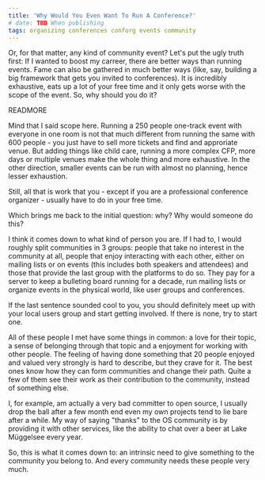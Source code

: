 ```yaml
---
title: 'Why Would You Even Want To Run A Conference?'
# date: TBD When publishing
tags: organizing conferences conforg events community
---
```


Or, for that matter, any kind of community event? Let's put the ugly truth first: If I wanted to boost my carreer, there are better ways than running events. Fame can also be gathered in much better ways (like, say, building a big framework that gets you invited to conferences). It is incredibly exhaustive, eats up a lot of your free time and it only gets worse with the scope of the event. So, why should you do it?

READMORE

Mind that I said scope here. Running a 250 people one-track event with everyone in one room is not that much different from running the same with 600 people - you just have to sell more tickets and find and approriate venue. But adding things like child care, running a more complex CFP, more days or multiple venues make the whole thing and more exhaustive. In the other direction, smaller events can be run with almost no planning, hence lesser exhaustion.

Still, all that is work that you - except if you are a professional conference organizer - usually have to do in your free time.

Which brings me back to the initial question: why? Why would someone do this?

I think it comes down to what kind of person you are. If I had to, I would roughly split communities in 3 groups: people that take no interest in the community at all, people that enjoy interacting with each other, either on mailing lists or on events (this includes both speakers and attendees) and those that provide the last group with the platforms to do so. They pay for a server to keep a bulleting board running for a decade, run mailing lists or organize events in the physical world, like user groups and conferences.

If the last sentence sounded cool to you, you should definitely meet up with your local users group and start getting involved. If there is none, try to start one.

All of these people I met have some things in common: a love for their topic, a sense of belonging through that topic and a enjoyment for working with other people. The feeling of having done something that 20 people enjoyed and valued very strongly is hard to describe, but they crave for it. The best ones know how they can form communities and change their path. Quite a few of them see their work as their contribution to the community, instead of something else.

I, for example, am actually a very bad committer to open source, I usually drop the ball after a few month end even my own projects tend to lie bare after a while. My way of saying "thanks" to the OS community is by providing it with other services, like the ability to chat over a beer at Lake Müggelsee every year.

So, this is what it comes down to: an intrinsic need to give something to the community you belong to. And every community needs these people very much.